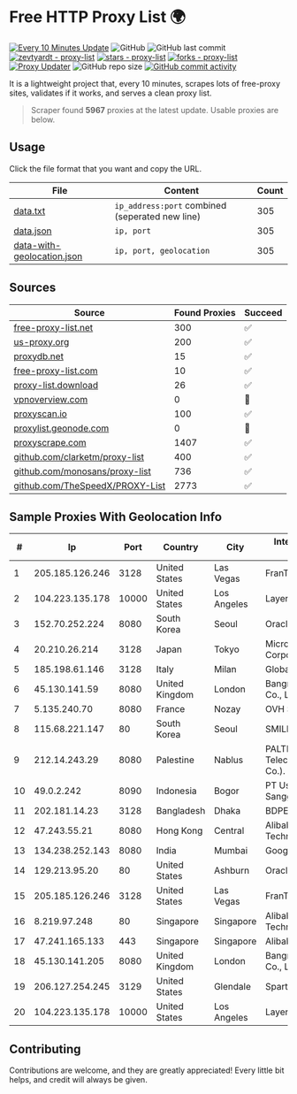 
# Free HTTP Proxy List 🌍

[![Every 10 Minutes Update](https://github.com/mertguvencli/http-proxy-list/actions/workflows/main.yml/badge.svg?branch=main)](https://github.com/mertguvencli/http-proxy-list/actions/workflows/main.yml)
![GitHub](https://img.shields.io/github/license/mertguvencli/http-proxy-list)
![GitHub last commit](https://img.shields.io/github/last-commit/mertguvencli/http-proxy-list)
[![zevtyardt - proxy-list](https://img.shields.io/static/v1?label=zevtyardt&message=proxy-list&color=blue&logo=github)](https://github.com/zevtyardt/proxy-list "Go to GitHub repo")
[![stars - proxy-list](https://img.shields.io/github/stars/zevtyardt/proxy-list?style=social)](https://github.com/zevtyardt/proxy-list)
[![forks - proxy-list](https://img.shields.io/github/forks/zevtyardt/proxy-list?style=social)](https://github.com/zevtyardt/proxy-list)
[![Proxy Updater](https://github.com/zevtyardt/proxy-list/workflows/Proxy%20Updater/badge.svg)](https://github.com/zevtyardt/proxy-list/actions?query=workflow:"Proxy+Updater")
![GitHub repo size](https://img.shields.io/github/repo-size/zevtyardt/proxy-list)
[![GitHub commit activity](https://img.shields.io/github/commit-activity/m/zevtyardt/proxy-list?logo=commits)](https://github.com/zevtyardt/proxy-list/commits/main)

It is a lightweight project that, every 10 minutes, scrapes lots of free-proxy sites, validates if it works, and serves a clean proxy list.

> Scraper found **5967** proxies at the latest update. Usable proxies are below.

## Usage

Click the file format that you want and copy the URL.

|File|Content|Count|
|----|-------|-----|
|[data.txt](https://raw.githubusercontent.com/mertguvencli/http-proxy-list/main/proxy-list/data.txt)|`ip_address:port` combined (seperated new line)|305|
|[data.json](https://raw.githubusercontent.com/mertguvencli/http-proxy-list/main/proxy-list/data.json)|`ip, port`|305|
|[data-with-geolocation.json](https://raw.githubusercontent.com/mertguvencli/http-proxy-list/main/proxy-list/data-with-geolocation.json)|`ip, port, geolocation`|305|

## Sources

|Source|Found Proxies|Succeed|
|------|-------------|-------|
|[free-proxy-list.net](https://free-proxy-list.net)|300|✅|
|[us-proxy.org](https://www.us-proxy.org)|200|✅|
|[proxydb.net](http://proxydb.net)|15|✅|
|[free-proxy-list.com](https://free-proxy-list.com/?page=&port=&type%5B%5D=http&type%5B%5D=https&up_time=0&search=Search)|10|✅|
|[proxy-list.download](https://www.proxy-list.download/HTTP)|26|✅|
|[vpnoverview.com](https://vpnoverview.com/privacy/anonymous-browsing/free-proxy-servers)|0|🚫|
|[proxyscan.io](https://www.proxyscan.io)|100|✅|
|[proxylist.geonode.com](https://proxylist.geonode.com/api/proxy-list?limit=300&page=1&sort_by=lastChecked&sort_type=desc&protocols=http,https)|0|🚫|
|[proxyscrape.com](https://api.proxyscrape.com/v2/?request=displayproxies&protocol=http&timeout=10000&country=all&ssl=all&anonymity=all)|1407|✅|
|[github.com/clarketm/proxy-list](https://raw.githubusercontent.com/clarketm/proxy-list/master/proxy-list-raw.txt)|400|✅|
|[github.com/monosans/proxy-list](https://raw.githubusercontent.com/monosans/proxy-list/main/proxies/http.txt)|736|✅|
|[github.com/TheSpeedX/PROXY-List](https://raw.githubusercontent.com/TheSpeedX/PROXY-List/master/http.txt)|2773|✅|


## Sample Proxies With Geolocation Info

|#|Ip|Port|Country|City|Internet Service Provider|
|-|--|----|-------|----|-------------------------|
|1|205.185.126.246|3128|United States|Las Vegas|FranTech Solutions|
|2|104.223.135.178|10000|United States|Los Angeles|LayerHost|
|3|152.70.252.224|8080|South Korea|Seoul|Oracle Corporation|
|4|20.210.26.214|3128|Japan|Tokyo|Microsoft Corporation|
|5|185.198.61.146|3128|Italy|Milan|Global Router LLC|
|6|45.130.141.59|8080|United Kingdom|London|Bangmod Enterprise Co., Ltd.|
|7|5.135.240.70|8080|France|Nozay|OVH SAS|
|8|115.68.221.147|80|South Korea|Seoul|SMILESERV|
|9|212.14.243.29|8080|Palestine|Nablus|PALTEL (Palestine Telecommunications Co.).|
|10|49.0.2.242|8090|Indonesia|Bogor|PT Usaha Adi Sanggoro|
|11|202.181.14.23|3128|Bangladesh|Dhaka|BDPEER|
|12|47.243.55.21|8080|Hong Kong|Central|Alibaba (US) Technology Co., Ltd.|
|13|134.238.252.143|8080|India|Mumbai|Google LLC|
|14|129.213.95.20|80|United States|Ashburn|Oracle Corporation|
|15|205.185.126.246|3128|United States|Las Vegas|FranTech Solutions|
|16|8.219.97.248|80|Singapore|Singapore|Alibaba (US) Technology Co., Ltd.|
|17|47.241.165.133|443|Singapore|Singapore|Alibaba.com LLC|
|18|45.130.141.205|8080|United Kingdom|London|Bangmod Enterprise Co., Ltd.|
|19|206.127.254.245|3129|United States|Glendale|Spartan Host Ltd|
|20|104.223.135.178|10000|United States|Los Angeles|LayerHost|



## Contributing

Contributions are welcome, and they are greatly appreciated! Every
little bit helps, and credit will always be given.

